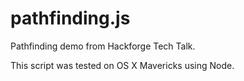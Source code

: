 pathfinding.js
==============

Pathfinding demo from Hackforge Tech Talk.

This script was tested on OS X Mavericks using Node.

